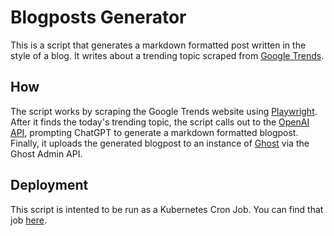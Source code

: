 # Blogposts Generator

This is a script that generates a markdown formatted post written in the style of
a blog. It writes about a trending topic scraped from [Google Trends](https://trends.google.com/trends/trendingsearches/daily?geo=US&hl=en-US).

## How

The script works by scraping the Google Trends website using [Playwright](https://playwright.dev).
After it finds the today's trending topic, the script calls out to the [OpenAI API](https://platform.openai.com/docs/introduction),
prompting ChatGPT to generate a markdown formatted blogpost. Finally, it uploads
the generated blogpost to an instance of [Ghost](https://ghost.org)
via the Ghost Admin API.

## Deployment

This script is intented to be run as a Kubernetes Cron Job. You can find that job
[here](https://github.com/joshsizer/flux-root/blob/d08e01348773f15bbc10fcbaa4b51314920c5d10/linode/ystonedev/us-east/green/tenants/blogposts-generator.yaml).
